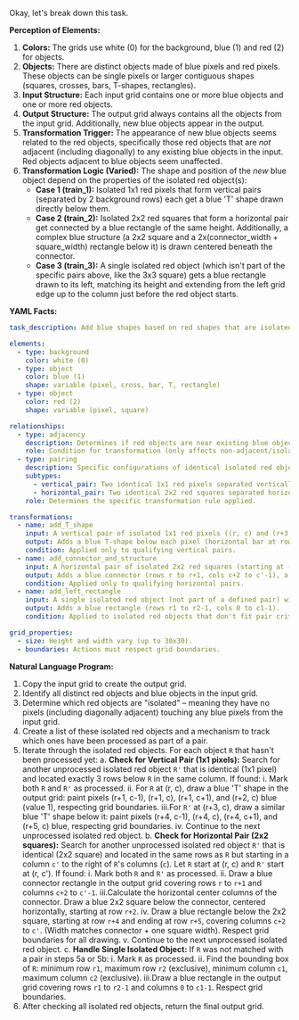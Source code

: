 Okay, let's break down this task.

**Perception of Elements:**

1.  **Colors:** The grids use white (0) for the background, blue (1) and red (2) for objects.
2.  **Objects:** There are distinct objects made of blue pixels and red pixels. These objects can be single pixels or larger contiguous shapes (squares, crosses, bars, T-shapes, rectangles).
3.  **Input Structure:** Each input grid contains one or more blue objects and one or more red objects.
4.  **Output Structure:** The output grid always contains all the objects from the input grid. Additionally, new blue objects appear in the output.
5.  **Transformation Trigger:** The appearance of new blue objects seems related to the red objects, specifically those red objects that are *not* adjacent (including diagonally) to any existing blue objects in the input. Red objects adjacent to blue objects seem unaffected.
6.  **Transformation Logic (Varied):** The shape and position of the *new* blue object depend on the properties of the isolated red object(s):
    *   **Case 1 (train_1):** Isolated 1x1 red pixels that form vertical pairs (separated by 2 background rows) each get a blue 'T' shape drawn directly below them.
    *   **Case 2 (train_2):** Isolated 2x2 red squares that form a horizontal pair get connected by a blue rectangle of the same height. Additionally, a complex blue structure (a 2x2 square and a 2x(connector\_width + square\_width) rectangle below it) is drawn centered beneath the connector.
    *   **Case 3 (train_3):** A single isolated red object (which isn't part of the specific pairs above, like the 3x3 square) gets a blue rectangle drawn to its left, matching its height and extending from the left grid edge up to the column just before the red object starts.

**YAML Facts:**


```yaml
task_description: Add blue shapes based on red shapes that are isolated from existing blue shapes. The specific blue shape added depends on the configuration (single, vertical pair, horizontal pair) and shape of the isolated red shape(s).

elements:
  - type: background
    color: white (0)
  - type: object
    color: blue (1)
    shape: variable (pixel, cross, bar, T, rectangle)
  - type: object
    color: red (2)
    shape: variable (pixel, square)

relationships:
  - type: adjacency
    description: Determines if red objects are near existing blue objects (includes diagonal neighbors).
    role: Condition for transformation (only affects non-adjacent/isolated red objects).
  - type: pairing
    description: Specific configurations of identical isolated red objects.
    subtypes:
      - vertical_pair: Two identical 1x1 red pixels separated vertically by 2 background rows.
      - horizontal_pair: Two identical 2x2 red squares separated horizontally by background columns.
    role: Determines the specific transformation rule applied.

transformations:
  - name: add_T_shape
    input: A vertical pair of isolated 1x1 red pixels ((r, c) and (r+3, c)).
    output: Adds a blue T-shape below each pixel (horizontal bar at row+1, cols c-1 to c+1; vertical stem at row+2, col c).
    condition: Applied only to qualifying vertical pairs.
  - name: add_connector_and_structure
    input: A horizontal pair of isolated 2x2 red squares (starting at (r, c) and (r, c')).
    output: Adds a blue connector (rows r to r+1, cols c+2 to c'-1), a blue 2x2 square below connector center (rows r+2 to r+3), and a blue rectangle below that (rows r+4 to r+5, cols c+2 to c').
    condition: Applied only to qualifying horizontal pairs.
  - name: add_left_rectangle
    input: A single isolated red object (not part of a defined pair) with bounding box (r1:r2, c1:c2).
    output: Adds a blue rectangle (rows r1 to r2-1, cols 0 to c1-1).
    condition: Applied to isolated red objects that don't fit pair criteria.

grid_properties:
  - size: Height and width vary (up to 30x30).
  - boundaries: Actions must respect grid boundaries.
```


**Natural Language Program:**

1.  Copy the input grid to create the output grid.
2.  Identify all distinct red objects and blue objects in the input grid.
3.  Determine which red objects are "isolated" – meaning they have no pixels (including diagonally adjacent) touching any blue pixels from the input grid.
4.  Create a list of these isolated red objects and a mechanism to track which ones have been processed as part of a pair.
5.  Iterate through the isolated red objects. For each object `R` that hasn't been processed yet:
    a.  **Check for Vertical Pair (1x1 pixels):** Search for another unprocessed isolated red object `R'` that is identical (1x1 pixel) and located exactly 3 rows below `R` in the same column. If found:
        i.  Mark both `R` and `R'` as processed.
        ii. For `R` at (r, c), draw a blue 'T' shape in the output grid: paint pixels (r+1, c-1), (r+1, c), (r+1, c+1), and (r+2, c) blue (value 1), respecting grid boundaries.
        iii.For `R'` at (r+3, c), draw a similar blue 'T' shape below it: paint pixels (r+4, c-1), (r+4, c), (r+4, c+1), and (r+5, c) blue, respecting grid boundaries.
        iv. Continue to the next unprocessed isolated red object.
    b.  **Check for Horizontal Pair (2x2 squares):** Search for another unprocessed isolated red object `R'` that is identical (2x2 square) and located in the same rows as `R` but starting in a column `c'` to the right of `R`'s columns (`c`). Let `R` start at (r, c) and `R'` start at (r, c'). If found:
        i.  Mark both `R` and `R'` as processed.
        ii. Draw a blue connector rectangle in the output grid covering rows `r` to `r+1` and columns `c+2` to `c'-1`.
        iii.Calculate the horizontal center columns of the connector. Draw a blue 2x2 square below the connector, centered horizontally, starting at row `r+2`.
        iv. Draw a blue rectangle below the 2x2 square, starting at row `r+4` and ending at row `r+5`, covering columns `c+2` to `c'`. (Width matches connector + one square width). Respect grid boundaries for all drawing.
        v.  Continue to the next unprocessed isolated red object.
    c.  **Handle Single Isolated Object:** If `R` was not matched with a pair in steps 5a or 5b:
        i.  Mark `R` as processed.
        ii. Find the bounding box of `R`: minimum row `r1`, maximum row `r2` (exclusive), minimum column `c1`, maximum column `c2` (exclusive).
        iii.Draw a blue rectangle in the output grid covering rows `r1` to `r2-1` and columns `0` to `c1-1`. Respect grid boundaries.
6.  After checking all isolated red objects, return the final output grid.
